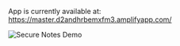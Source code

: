 App is currently available at: https://master.d2andhrbemxfm3.amplifyapp.com/

![Secure Notes Demo](https://user-images.githubusercontent.com/12232446/76174280-af325c00-61a6-11ea-834f-fd7c4f84eac0.gif)
